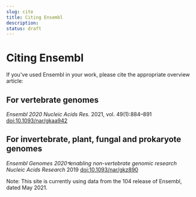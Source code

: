 ```yaml
---
slug: cite
title: Citing Ensembl
description:
status: draft
---
```


# Citing Ensembl

If you've used Ensembl in your work, please cite the appropriate overview article:

## For vertebrate genomes

*Ensembl 2020*
_Nucleic Acids Res._ 2021, vol. 49(1):884–891
[doi:10.1093/nar/gkaa942](https://doi.org/10.1093/nar/gkaa942)

## For invertebrate, plant, fungal and prokaryote genomes

*Ensembl Genomes 2020&#2014;enabling non-vertebrate genomic research*
_Nucleic Acids Research_ 2019
[doi:10.1093/nar/gkz890](https://doi.org/10.1093/nar/gkz890)

Note: This site is currently using data from the 104 release of Ensembl, dated May 2021.
